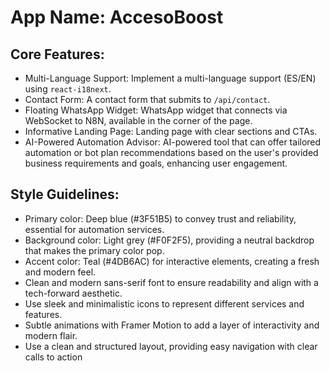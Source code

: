 # **App Name**: AccesoBoost

## Core Features:

- Multi-Language Support: Implement a multi-language support (ES/EN) using `react-i18next`.
- Contact Form: A contact form that submits to `/api/contact`.
- Floating WhatsApp Widget: WhatsApp widget that connects via WebSocket to N8N, available in the corner of the page.
- Informative Landing Page: Landing page with clear sections and CTAs.
- AI-Powered Automation Advisor: AI-powered tool that can offer tailored automation or bot plan recommendations based on the user's provided business requirements and goals, enhancing user engagement.

## Style Guidelines:

- Primary color: Deep blue (#3F51B5) to convey trust and reliability, essential for automation services.
- Background color: Light grey (#F0F2F5), providing a neutral backdrop that makes the primary color pop.
- Accent color: Teal (#4DB6AC) for interactive elements, creating a fresh and modern feel.
- Clean and modern sans-serif font to ensure readability and align with a tech-forward aesthetic.
- Use sleek and minimalistic icons to represent different services and features.
- Subtle animations with Framer Motion to add a layer of interactivity and modern flair.
- Use a clean and structured layout, providing easy navigation with clear calls to action